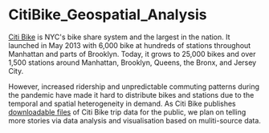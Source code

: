 # CitiBike_Geospatial_Analysis
[Citi Bike](https://citibikenyc.com/) is NYC's bike share system and the largest in the nation. It launched in May 2013 with 6,000 bike at hundreds of stations throughout Manhattan and parts of Brooklyn. Today, it grows to 25,000 bikes and over 1,500 stations around Manhattan, Brooklyn, Queens, the Bronx, and Jersey City.

However, increased ridership and unpredictable commuting patterns during the pandemic have made it hard to distribute bikes and stations due to the temporal and spatial heterogeneity in demand. As Citi Bike publishes [downloadable files](https://ride.citibikenyc.com/system-data) of Citi Bike trip data for the public, we plan on telling more stories via data analysis and visualisation based on muliti-source data.
